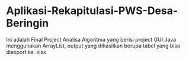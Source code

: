 # Aplikasi-Rekapitulasi-PWS-Desa-Beringin
Ini adalah Final Project Analisa Algoritma yang berisi project GUI Java menggunakan ArrayList, output yang dihasilkan berupa tabel yang bisa diexport ke .xlsx

